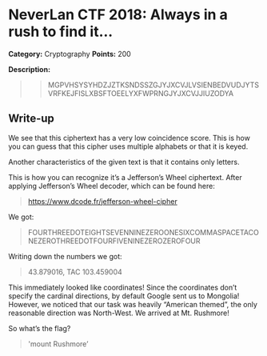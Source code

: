 # NeverLan CTF 2018: Always in a rush to find it...
**Category:** Cryptography 
**Points:** 200

**Description:**

>>MGPVHSYSYHDZJZTKSNDSSZGJYJXCVJLVSIENBEDVUDJYTSVRFKEJFISLXBSFTOEELYXFWPRNGJYJXCVJJIUZODYA


## Write-up

We see that this ciphertext has a very low coincidence score. This is how you can guess that this cipher uses multiple alphabets or that it is keyed.

Another characteristics of the given text is that it contains only letters.

This is how you can recognize it’s a Jefferson’s Wheel ciphertext. After applying Jefferson’s Wheel decoder, which can be found here:
>https://www.dcode.fr/jefferson-wheel-cipher

We got:

>FOURTHREEDOTEIGHTSEVENNINEZEROONESIXCOMMASPACETACONEZEROTHREEDOTFOURFIVENINEZEROZEROFOUR

Writing down the numbers we got: 
> 43.879016, TAC 103.459004

This immediately looked like coordinates! Since the coordinates don’t specify the cardinal directions, by default Google sent us to Mongolia! However, we noticed that our task was heavily “American themed”, the only reasonable direction was North-West. We arrived at Mt. Rushmore!

So what’s the flag?

>'mount Rushmore’
